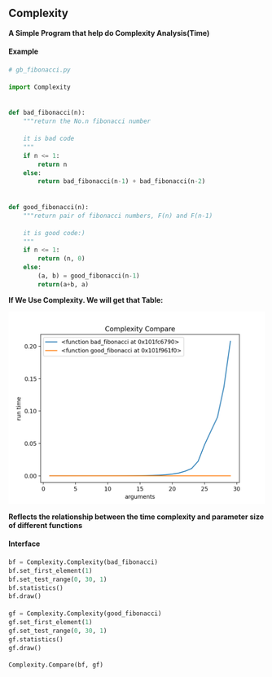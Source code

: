 ## Complexity

**A Simple Program that help do Complexity Analysis(Time)**

#### Example
```python
# gb_fibonacci.py

import Complexity


def bad_fibonacci(n):
    """return the No.n fibonacci number

    it is bad code
    """
    if n <= 1:
        return n
    else:
        return bad_fibonacci(n-1) + bad_fibonacci(n-2)


def good_fibonacci(n):
    """return pair of fibonacci numbers, F(n) and F(n-1)

    it is good code:)
    """
    if n <= 1:
        return (n, 0)
    else:
        (a, b) = good_fibonacci(n-1)
        return(a+b, a)

```
**If We Use Complexity. We will get that Table:<br>**

![Complexity](Sources/Compare.png)

**Reflects the relationship between the time complexity and parameter size of different functions**



#### Interface

```python
bf = Complexity.Complexity(bad_fibonacci)
bf.set_first_element(1)
bf.set_test_range(0, 30, 1)
bf.statistics()
bf.draw()

gf = Complexity.Complexity(good_fibonacci)
gf.set_first_element(1)
gf.set_test_range(0, 30, 1)
gf.statistics()
gf.draw()

Complexity.Compare(bf, gf)

```

